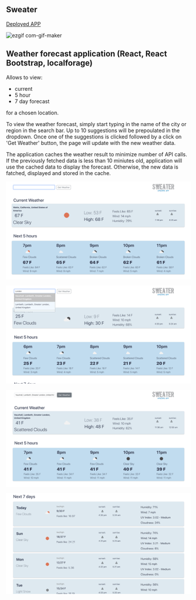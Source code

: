 ## Sweater
[Deployed APP](https://sweater-weatherapp.herokuapp.com/)

![ezgif com-gif-maker](https://user-images.githubusercontent.com/41551585/157994093-cf7749f8-b5ee-433c-b474-3a9e79ad4292.gif)


## Weather forecast application (React, React Bootstrap, localforage)

Allows to view:
- current
- 5 hour 
- 7 day forecast 

for a chosen location.


To view the weather forecast, simply start typing in the name of the city or region in the search bar. Up to 10 suggestions will be prepoulated in the dropdown. Once one of the suggestions is clicked followed by a click on 'Get Weather' button, the page will update with the new weather data.

The application caches the weather result to minimize number of API calls. If the previously fetched data is less than 10 miniutes old, application will use the cached data to display the forecast. Otherwise, the new data is fatched, displayed and stored in the cache.



![](https://github.com/olgashi/sweater/blob/master/sweater-2.png)

![](https://github.com/olgashi/sweater/blob/master/sweater-3.png)

![](https://github.com/olgashi/sweater/blob/master/sweater-1.png)

![](https://github.com/olgashi/sweater/blob/master/sweater-5.png)

